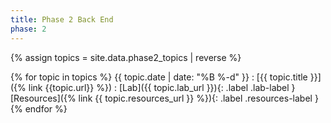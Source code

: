 ```yaml
---
title: Phase 2 Back End
phase: 2
---
```


{% assign topics = site.data.phase2_topics | reverse %}


{% for topic in topics %}
  {{ topic.date | date: "%B %-d" }}
  : [{{ topic.title }}]({% link {{topic.url}} %})
    : [Lab]({{ topic.lab_url }}){: .label .lab-label } [Resources]({% link {{ topic.resources_url }} %}){: .label .resources-label }
{% endfor %}


